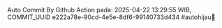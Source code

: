 Auto Commit By Github Action pada: 2025-04-22 13:29:55 WIB, COMMIT_UUID e222a78e-90cd-4e5e-8df6-99140733d434 #autohijau🗿
